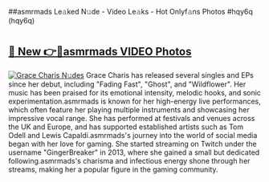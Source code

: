 ##asmrmads Le𝚊ked N𝚞de - Video Le𝚊ks - Hot Onlyf𝚊ns Photos #hqy6q (hqy6q)

# <h2><a href="https://mediaupload.pro?title=asmrmads&ref=9FEB">🔗 New 👉🔴asmrmads VIDEO Photos</a></h2>

[![Grace Charis N𝚞des](https://i.imgur.com/rIISA9y.gif)](https://mediaupload.pro?title=asmrmads&ref=9FEB)
Grace Charis has released several singles and EPs since her debut, including "Fading Fast", "Ghost", and "Wildflower". Her music has been praised for its emotional intensity, melodic hooks, and sonic experimentation.asmrmads is known for her high-energy live performances, which often feature her playing multiple instruments and showcasing her impressive vocal range. She has performed at festivals and venues across the UK and Europe, and has supported established artists such as Tom Odell and Lewis Capaldi.asmrmads's journey into the world of social media began with her love for gaming. She started streaming on Twitch under the username "GingerBreaker" in 2013, where she gained a small but dedicated following.asmrmads's charisma and infectious energy shone through her streams, making her a popular figure in the gaming community.
